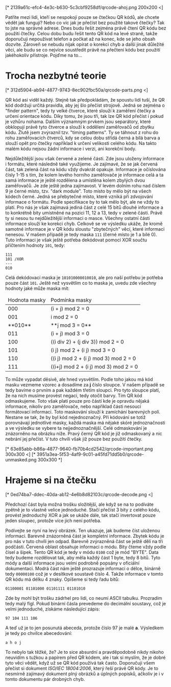 [* 2139a61c-efc4-4e3c-b630-5c3cbf9258df/qrcode-ahoj.png 200x200 <]

Patříte mezi lidi, kteří se nespokojí pouze se čtečkou QR kódů, ale chcete vědět jak fungují? Nebo co víc jak je přečíst bez použité takové čtečky? Tak to jste na správné adrese. Dnes budu řešit zejména právě čtení QR kódu bez použití čtečky. Celou dobu budu řešit tento QR kód na levé straně, takže doporučuji nepoužívat telefon a počkat až na konec, kde se jeho obsah dozvíte. Zároveň se nebudu nijak opírat o korekci chyb a další jinak důležité věci, ale budu se co nejvíce soustředit právě na přečtení kódu bez použití jakéhokoliv přístroje. Pojďme na to...

Trocha nezbytné teorie
======================
[* 312d5904-ab94-4877-9743-8ec902fbc50a/qrcode-parts.png <]

QR kód asi viděl každý. Stejně tak předpokládám, že spoustu lidí tuší, že QR kód dodržuji určitá pravidla, aby jej šlo přečíst strojově. Jedná se zejména o "finder pattern", tedy ty velké čtverce, které slouží k zaměření čtečky a určení orientace kódu. Díky tomu, že jsou tři, tak lze QR kód přečíst i pokud je vzhůru nohama. Dalším významným prvkem jsou separátory, které obklopují právě tyto čtverce a slouží k oddělení zaměřovačů od zbytku kódu. Žlutě jsem zvýraznil tzv. "timing patterns". Ty se táhnout z rohu do rohu zaměřovacích čtverců, kdy se celou dobu střídá černá a bílá barva a slouží opět pro čtečky například k určení velikosti celého kódu. Na takto malém kódu nejsou žádní informace i verzi, ani korekční body.

Nejdůležitější jsou však červené a zelené části. Zde jsou uloženy informace i formátu, které následně také využijeme. Je zajímavé, že se jak červená část, tak zelená část na kódu vždy dvakrát opakuje. Informace je očíslována čísly 1-15 s tím, že kolem levého horního zaměřovače je informace celá a ta samá informace je ještě rozdělena a umístěna kolem zbylých dvou zaměřovačů. Je zde ještě jedna zajímavost. V levém dolním rohu nad číslem 9 je černé místo, tzv. "dark module". Toto místo by mělo být na všech kódech černé. Jedná se přebytečné místo, které vzniká při zdvojování informace o formátu. Podle specifikace by to tak mělo být, ale ne vždy to platí. Pro nás je však zajímavá jediná část z celé 15 bitů dlouhé informace a to konkrétně bity umístněné na pozici 11, 12 a 13, tedy v zelené části. Právě ty si nesou tu nejdůležitější informaci o masce. Všechny ostatní části informace slouží ke korekci chyb. Celkově se ve výsledku ukáže, že kromě samotné informace je v QR kódu sloustu "zbytečných" věcí, které informaci nenesou. V mašem případě je tedy maska `111` (černé místo je 1 a bílé 0). Tuto informaci je však ještě potřeba dekódovat pomocí XOR součtu přičtením hodnoty `101`, tedy:

```
111
101 /XOR
---
010
```

Celá dekódovací maska je `101010000010010`, ale pro naší potřebu je potřeba pouze část `101`. Ještě než vysvětlím co to maska je, uvedu zde všechny hodnoty jaké může maska mít:

<table class="table table-bordered">
  <thead>
    <tr><td>Hodnota masky</td><td>Podmínka masky</td></tr>
  </thead>
  <tbody>
    <tr>
      <td>000</td>
      <td>(i + j) mod 2 = 0</td>
    </tr>
    <tr>
      <td>001</td>
      <td>i mod 2 = 0</td>
    </tr>
    <tr>
      <td>**010**</td>
      <td>**j mod 3 = 0**</td>
    </tr>
    <tr>
      <td>011</td>
      <td>(i + j) mod 3 = 0</td>
    </tr>
    <tr>
      <td>100</td>
      <td>((i div 2) + (j div 3)) mod 2 = 0</td>
    </tr>
    <tr>
      <td>101</td>
      <td>(i j) mod 2 + (i j) mod 3 = 0</td>
    </tr>
    <tr>
      <td>110</td>
      <td>((i j) mod 2 + (i j) mod 3) mod 2 = 0</td>
    </tr>
    <tr>
      <td>111</td>
      <td>((i+j) mod 2 + (i j) mod 3) mod 2 = 0</td>
    </tr>
  </tbody>
</table>

To může vypadat děsivě, ale hned vysvětlím. Podle toho jakou má kód masku vezmeme vzorec a dosadíme za **j** číslo sloupce. V našem případě se tedy bavíme o prvním a pak každém třetím sloupci. Pro tyto sloupce platí, že na nich musíme provést negaci, tedy otočit barvy. Tím QR kód odmaskujeme. Toto však platí pouze pro částí kde je opravdu nějaká informace, nikoliv pro zaměřovače, nebo například části nesoucí formátovací informaci. Toto maskování slouží k zamíchání barevných polí. Nestane se tak, že by byl kód nejednoznačný. Při kódování se totiž porovnávají jednotlivé masky, každá maska má nějaké skóré jednoznačnosti a ve výsledku se vybere ta nejjednoznačnější. Celé odmaskování je znázorněno na obrázku níže. Pravý černý QR kód je již odmaskovaný a nic nebrání jej přečíst. V tuto chvíli však již pouze bez použití čtečky.

[* 63e85abb-b86a-4877-9640-fb70b4cd2542/qrcode-important.png 300x300 <]
[* 3951a3ea-5f53-4af9-9c01-a45fd71dd5b0/qrcode-unmasked.png 300x300 *]

Hrajeme si na čtečku
====================
[* 0ed74ba7-ddec-40da-ab12-4e6b8d82103c/qrcode-decode.png <]

Předchozí část byla možná trošku složitější, ale když se na to podíváte zpětně je to vlastně velice jednoduché. Stačí přečíst 3 bity z celého kódu, provést jednoduchý XOR a jak se ukáže dále, tak stačí invertovat pouze jeden sloupec, protože více jich není potřeba.

Podívejte se nyní na levý obrázek. Ten ukazuje, jak budeme číst uloženou informaci. Barevně znázorněná část je kompletní informace. Zbytek kódu je pro nás v tuto chvíli jen odpad. Barevně zvýrazněná část se ještě dělí na tři podčásti. Červená oblast obsahuje informaci o módu. Bity čteme vždy podle čísel a šipek. Tento QR kód je tedy v módu `0100` což je mód "BYTE". Data tedy budeme rozdělovat tak, aby měla každý část 1 byte, tedy 8 bitů. Tyto módy a další informace jsou velmi podrobně popsány v oficiální dokumentaci. Modrá část nám ještě prozrazuje informaci o délce, binárně tedy `00000100` což je v desítkové soustavě číslo 4. Takže informace v tomto QR kódu má délku 4 znaky. Opíšeme si tedy řadu bitů:

```
01100001 01101000 01101111 01101010
```

Zde by mohl být trošku zádrhel pro lidi, co neumí ASCII tabulku. Prozradím tedy malý fígl. Pokud binární čásla prevedeme do decimální soustavy, což je velmi jednoduché, získáme následující zápis:

```
97 104 111 106
```

A teď už je to jen posunutá abeceda, protože číslo 97 je malé **a**. Výsledkem je tedy po chvilce abecedování:

```
a h o j
```

To nebylo tak těžké, že? Je to sice absurdní a pravděpodobně nikdy nikoho neuvidím s tužkou a papírem před QR kódem, ale i tak si myslím, že je dobré tyto věci vědět, když už se QR kód používá tak často. Doporučuji všem přečíst si dokument *ISO/IEC 18004:2006*, který řeší právě QR kódy. Je to nesmírně zajímavý dokument plný obrázků a úplných popisků, ačkoliv je i v tomto dokumentu pár drobných chyb.